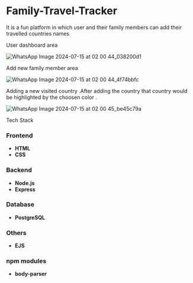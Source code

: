 # Family-Travel-Tracker
It is a fun platform in which user and their family members can add their travelled countries names

User dashboard area

![WhatsApp Image 2024-07-15 at 02 00 44_038200d1](https://github.com/user-attachments/assets/889b27ad-90fe-4696-868b-71828a12f431)

Add new family member area

![WhatsApp Image 2024-07-15 at 02 00 44_4f74bbfc](https://github.com/user-attachments/assets/333c4d7f-6c06-41cc-9ba4-0783b4baf780)

Adding a new visited country .After adding the country that country would be highlighted by the choosen color .

![WhatsApp Image 2024-07-15 at 02 00 45_be45c79a](https://github.com/user-attachments/assets/1c821d08-43d9-4187-9168-c90d76d40e73)

Tech Stack

 ### Frontend
 - **HTML** 
 - **CSS** 

  ### Backend
 - **Node.js** 
 - **Express** 
  

  ### Database
 - **PostgreSQL** 

  ### Others
  - **EJS** 
    
 ### npm modules
 - **body-parser** 
